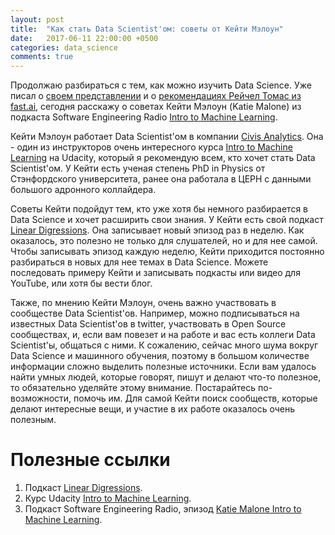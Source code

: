 ```yaml
---
layout: post
title:  "Как стать Data Scientist'ом: советы от Кейти Мэлоун"
date:   2017-06-11 22:00:00 +0500
categories: data_science
comments: true
---
```

Продолжаю разбираться с тем, как можно изучить Data Science. Уже писал о [своем представлении](/career_planning/2017/02/28/How-to-become-data-scientist.html) и о [рекомендациях Рейчел Томас из fast.ai](/data_science/2017/04/18/focus-on-coding.html), сегодня расскажу о советах Кейти Мэлоун (Katie Malone) из подкаста Software Engineering Radio [Intro to Machine Learning](http://www.se-radio.net/2017/03/se-radio-episode-286-katie-malone-intro-to-machine-learning/).

Кейти Мэлоун работает Data Scientist'ом в компании [Civis Analytics](https://www.civisanalytics.com/). Она - один из инструкторов очень интересного курса [Intro to Machine Learning](https://www.udacity.com/course/intro-to-machine-learning--ud120) на Udacity, который я рекомендую всем, кто хочет стать Data Scientist'ом. У Кейти есть ученая степень PhD in Physics от Стэнфордского университета, ранее она работала в ЦЕРН с данными большого адронного коллайдера.

<!--more-->

Советы Кейти подойдут тем, кто уже хотя бы немного разбирается в Data Science и хочет расширить свои знания. У Кейти есть свой подкаст [Linear Digressions](http://lineardigressions.com/). Она записывает новый эпизод раз в неделю. Как оказалось, это полезно не только для слушателей, но и для нее самой. Чтобы записывать эпизод каждую неделю, Кейти приходится постоянно разбираться в новых для нее темах в Data Science. Можете последовать примеру Кейти и записывать подкасты или видео для YouTube, или хотя бы вести блог.

Также, по мнению Кейти Мэлоун, очень важно участвовать в сообществе Data Scientist'ов. Например, можно подписываться на известных Data Scientist'ов в twitter, участвовать в Open Source сообществах, и, если вам повезет и на работе и вас есть коллеги Data Scientist'ы, общаться с ними. К сожалению, сейчас много шума вокруг Data Science и машинного обучения, поэтому в большом количестве информации сложно выделить полезные источники. Если вам удалось найти умных людей, которые говорят, пишут и делают что-то полезное, то обязательно уделяйте этому внимание. Постарайтесь по-возможности, помочь им. Для самой Кейти поиск сообществ, которые делают интересные вещи, и участие в их работе оказалось очень полезным.   

# Полезные ссылки

1. Подкаст [Linear Digressions](http://lineardigressions.com/).
2. Курс Udacity [Intro to Machine Learning](https://www.udacity.com/course/intro-to-machine-learning--ud120).
3. Подкаст Software Engineering Radio, эпизод [Katie Malone Intro to Machine Learning](http://www.se-radio.net/2017/03/se-radio-episode-286-katie-malone-intro-to-machine-learning/).

